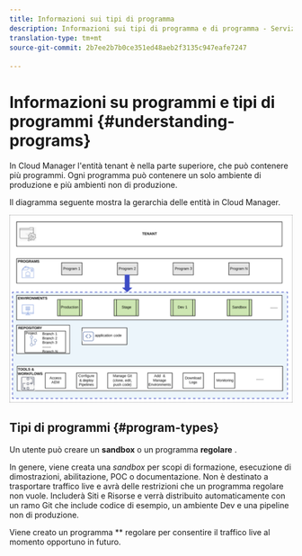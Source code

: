 ```yaml
---
title: Informazioni sui tipi di programma
description: Informazioni sui tipi di programma e di programma - Servizi cloud
translation-type: tm+mt
source-git-commit: 2b7ee2b7b0ce351ed48aeb2f3135c947eafe7247

---
```



# Informazioni su programmi e tipi di programmi {#understanding-programs}

In Cloud Manager l&#39;entità tenant è nella parte superiore, che può contenere più programmi.  Ogni programma può contenere un solo ambiente di produzione e più ambienti non di produzione.

Il diagramma seguente mostra la gerarchia delle entità in Cloud Manager.

![](assets/program_types.png)

## Tipi di programmi {#program-types}

Un utente può creare un **sandbox** o un programma **regolare** .

In genere, viene creata una *sandbox* per scopi di formazione, esecuzione di dimostrazioni, abilitazione, POC o documentazione. Non è destinato a trasportare traffico live e avrà delle restrizioni che un programma regolare non vuole. Includerà Siti e Risorse e verrà distribuito automaticamente con un ramo Git che include codice di esempio, un ambiente Dev e una pipeline non di produzione.

Viene creato un programma ** regolare per consentire il traffico live al momento opportuno in futuro.